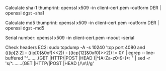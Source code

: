 Calculate sha-1 thumprint:
openssl x509 -in client-cert.pem -outform DER | openssl dgst -sha1

Calculate md5 thumprint:
openssl x509 -in client-cert.pem -outform DER | openssl dgst -md5

Serial number:
openssl x509 -in  client-cert.pem -noout -serial

Check headers EC2:
sudo tcpdump -A -s 10240 'tcp port 4080 and (((ip[2:2] - ((ip[0]&0xf)<<2)) - ((tcp[12]&0xf0)>>2)) != 0)' | egrep --line-buffered "^........(GET |HTTP\/|POST |HEAD )|^[A-Za-z0-9-]+: " | sed -r 's/^........(GET |HTTP\/|POST |HEAD )/\n\1/g'
